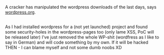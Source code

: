 <html><body><p>A cracker has manipulated the wordpress downloads of the last days, says <a href="http://wordpress.org/development/2007/03/upgrade-212/" target="_blank">wordpress.org</a>.<br>

<br>

As I had installed wordpress for a (not yet launched) project and found some security-holes in the wordpress-pages too (only lame XSS, PoC will be released later) I've just removed the whole WP-shit (wordfress as I like to say in German) and will code something by my own. If it will be hacked THEN - I can blame myself and not some dumb noobs XD</p></body></html>